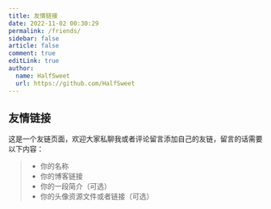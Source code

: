 ```yaml
---
title: 友情链接
date: 2022-11-02 00:30:29
permalink: /friends/
sidebar: false
article: false
comment: true
editLink: true
author: 
  name: HalfSweet
  url: https://github.com/HalfSweet
---
```


## 友情链接

这是一个友链页面，欢迎大家私聊我或者评论留言添加自己的友链，留言的话需要以下内容：

> * 你的名称
> * 你的博客链接
> * 你的一段简介（可选）
> * 你的头像资源文件或者链接（可选）

<VPCard
  title="晨旭"
  desc="喵喵喵喵喵喵喵喵"
  logo="https://cravatar.cn/avatar/b431bf781498d1fe47f732913dce394c?s=64&d=identicon&r=g"
  link="https://www.chenxublog.com"
  background="rgba(253, 230, 138, 0.15)"
/>

<VPCard
  title="T0kenZero"
  desc="一只鸽子咕咕咕"
  logo="https://img13.360buyimg.com/ddimg/jfs/t1/172011/22/17602/107398/61421471Eae8931a3/26d7779ad9c8d727.jpg"
  link="https://blog.lenxy.net/"
  background="rgba(253, 230, 138, 0.15)"
/>

<VPCard
  title="小三花"
  desc="花花最可爱"
  logo="/img/thinkermaker.jpg"
  link="https://thinkermaker.xyz/"
  background="rgba(253, 230, 138, 0.15)"
/>

<VPCard
  title="Chiploop"
  desc="Chiploop Tech"
  logo="https://www.chiploop.net/images/logo.png"
  link="http://www.chiploop.net/"
  background="rgba(253, 230, 138, 0.15)"
/>

<VPCard
  title="鱼的小站"
  desc="鱼的记忆只有七秒，所以要写下来"
  logo="https://fishblog.pages.dev/images/logo_white.svg"
  link="https://fishblog.pages.dev/"
  background="rgba(253, 230, 138, 0.15)"
/>

<VPCard
  title="WuxiProject 乌西"
  desc="制作无聊的东西，但不做垃圾"
  logo="https://wuxiproj.mzy7.cn/images/logo.png"
  link="https://wuxiproj.mzy7.cn/"
  background="rgba(253, 230, 138, 0.15)"
/>

<VPCard
  title="云上小筑"
  desc="我 24岁，是学生"
  logo="https://blog.mzy7.cn/images/avatar.jpg"
  link="https://blog.mzy7.cn/"
  background="rgba(253, 230, 138, 0.15)"
/>

<VPCard
  title="向阳"
  desc="甜甜哒"
  logo="/img/xyn.ltd.jpg"
  link="https://xyn.ltd/"
  background="rgba(253, 230, 138, 0.15)"
/>

<VPCard
  title="Lss233"
  desc="Everything is possible by code."
  logo="https://blog-1251229268.cos-website.ap-shanghai.myqcloud.com/kblog/content/images/2021/02/20160725222959_JGMRc.thumb.700_0-1.jpeg"
  link="https://blog.lss233.com"
  background="rgba(253, 230, 138, 0.15)"
/>

<VPCard
  title="Canmi"
  desc="喵喵本喵"
  logo="https://raw.githubusercontent.com/Canmi21/Canmi21.github.io/main/img/Canmi.png"
  link="https://canmi21.github.io/"
  background="rgba(253, 230, 138, 0.15)"
/>

<VPCard
  title="Tianze"
  desc="𝑾𝒉𝒂𝒕 𝒊𝒔 𝒎𝒊𝒏𝒅? 𝑵𝒐 𝒎𝒂𝒕𝒕𝒆𝒓.𝑾𝒉𝒂𝒕 𝒊𝒔 𝒎𝒂𝒕𝒕𝒆𝒓? 𝑵𝒆𝒗𝒆𝒓 𝒎𝒊𝒏𝒅."
  logo="https://tianz.us.kg/images/schwarz.jpeg"
  link="https://tianz.us.kg/"
  background="rgba(91,194,231,1.00)"
/>
